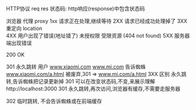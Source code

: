 HTTP协议  req res
状态码: http响应(response)中包含状态码

浏览器 代理 proxy
1xx 请求正在处理,继续等待
2XX 请求已经成功处理掉了 
3XX 重定向 location   
4XX 用户出现了错误(地址错了) 未授权限 受限资源  (404 not found)
5XX 服务器端出现错误

200 OK


301 永久跳转 
用户 www.xiaomi.com  www.mi.com
告诉蜘蛛
www.xiaomi.com/a.html
被废弃,301 => www.mi.com/a.html
3XX 区别 永久跳转,告诉蜘蛛把记录更新掉
301 可以在改变状态码,不变,来展示理解
http://localhost:3000  301 永久跳转,再次访问,浏览器有缓存,不需要走服务器

302 临时跳转, 不会告诉蜘蛛或在前端缓存